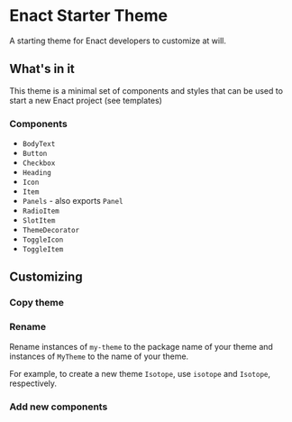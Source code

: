 # Enact Starter Theme
A starting theme for Enact developers to customize at will.

## What's in it

This theme is a minimal set of components and styles that can be used to start a new Enact project (see templates)

### Components

* `BodyText`
* `Button`
* `Checkbox`
* `Heading`
* `Icon`
* `Item`
* `Panels` - also exports `Panel`
* `RadioItem`
* `SlotItem`
* `ThemeDecorator`
* `ToggleIcon`
* `ToggleItem`

## Customizing

### Copy theme
### Rename

Rename instances of `my-theme` to the package name of your theme and instances of `MyTheme` to the name of your theme.

For example, to create a new theme `Isotope`, use `isotope` and `Isotope`, respectively.

### Add new components
